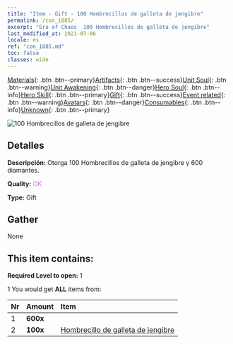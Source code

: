 ```yaml
---
title: "Item - Gift - 100 Hombrecillos de galleta de jengibre"
permalink: /con_1885/
excerpt: "Era of Chaos  100 Hombrecillos de galleta de jengibre"
last_modified_at: 2021-07-06
locale: es
ref: "con_1885.md"
toc: false
classes: wide
---
```

 [Materials](/ItemsES/){: .btn .btn--primary}[Artifacts](/ItemsES/Artifacts/){: .btn .btn--success}[Unit Soul](/ItemsES/UnitSoul/){: .btn .btn--warning}[Unit Awakening](/ItemsES/UnitAwakening/){: .btn .btn--danger}[Hero Soul](/ItemsES/HeroSoul/){: .btn .btn--info}[Hero Skill](/ItemsES/HeroSkill/){: .btn .btn--primary}[Gift](/ItemsES/Gift/){: .btn .btn--success}[Event related](/ItemsES/Events/){: .btn .btn--warning}[Avatars](/ItemsES/Avatars/){: .btn .btn--danger}[Consumables](/ItemsES/Consumables/){: .btn .btn--info}[Unknown](/ItemsES/Unknown/){: .btn .btn--primary}

 ![100 Hombrecillos de galleta de jengibre](/images/t/i_907507.png)

## Detalles
 **Descripción:** Otorga 100 Hombrecillos de galleta de jengibre y 600 diamantes.

 **Quality:** <span style="color: #DA70D6">OK</span>

 **Type:** Gift

## Gather

  None

## This item contains:

 **Required Level to open:** 1

 1 You would get **ALL** items  from:

  | Nr | Amount |     Item    |
  |:---|:-------|:------------|
  | 1 |  **600x** | <i class="fas fa-gem"/> |  | 
  | 2 |  **100x** | [Hombrecillo de galleta de jengibre](/ItemsES/con_1092/) |  | 
